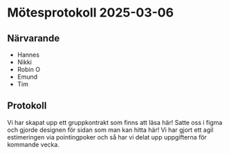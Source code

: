 # Mötesprotokoll 2025-03-06

## Närvarande
* Hannes
* Nikki
* Robin O
* Emund
* Tim

## Protokoll
Vi har skapat upp ett gruppkontrakt som finns att läsa här!
Satte oss i figma och gjorde designen för sidan som man kan hitta här!
Vi har gjort ett agil estimeringen via pointingpoker och så har vi delat upp uppgifterna för kommande vecka.
